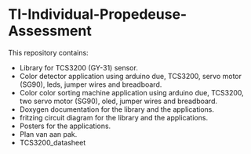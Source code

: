 # TI-Individual-Propedeuse-Assessment
This repository contains:
* Library for TCS3200 (GY-31) sensor.
* Color detector application using arduino due, TCS3200, servo motor (SG90), leds, jumper wires and breadboard. 
* Color color sorting machine application using arduino due, TCS3200, two servo motor (SG90), oled, jumper wires and breadboard.
* Doxygen documentation for the library and the applications. 
* fritzing circuit diagram for the library and the applications.
* Posters for the applications. 
* Plan van aan pak. 
* TCS3200_datasheet
